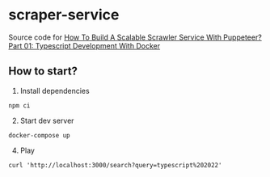 # scraper-service

Source code for [How To Build A Scalable Scrawler Service With Puppeteer? Part 01: Typescript Development With Docker](https://hoangdv.medium.com/how-to-build-a-scaleable-scrawler-service-with-puppeteer-80f928f43950)

## How to start?

1. Install dependencies

```
npm ci
```

2. Start dev server

```
docker-compose up
```

4. Play

```
curl 'http://localhost:3000/search?query=typescript%202022'
```

